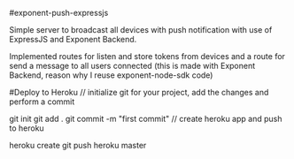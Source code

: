 #exponent-push-expressjs

 Simple server to broadcast all devices with push notification with use of ExpressJS and Exponent Backend.

Implemented routes for listen and store tokens from devices and a route for send a message to all users connected (this is made with Exponent Backend, reason why I reuse exponent-node-sdk code)

#Deploy to Heroku
// initialize git for your project, add the changes and perform a commit

git init
git add .
git commit -m "first commit"
// create heroku app and push to heroku

heroku create
git push heroku master
